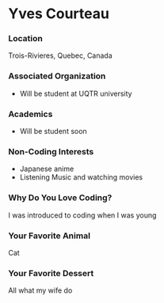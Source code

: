 # Yves Courteau

### Location
Trois-Rivieres, Quebec, Canada

### Associated Organization
- Will be student at UQTR university

### Academics
- Will be student soon

### Non-Coding Interests
- Japanese anime
- Listening Music and watching movies

### Why Do You Love Coding?
I was introduced to coding when I was young

### Your Favorite Animal
Cat

### Your Favorite Dessert
All what my wife do